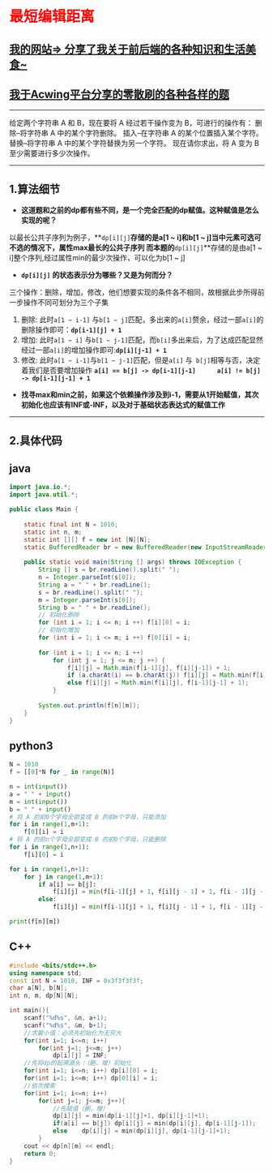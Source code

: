 # <font color='red'>最短编辑距离</font>

## [我的网站=> 分享了我关于前后端的各种知识和生活美食~](https://www.fanxy.cloud)

## [我于Acwing平台分享的零散刷的各种各样的题](https://www.acwing.com/blog/content/33005/) 

----------


给定两个字符串 A 和 B，现在要将 A 经过若干操作变为 B，可进行的操作有：
删除–将字符串 A 中的某个字符删除。
插入–在字符串 A 的某个位置插入某个字符。
替换–将字符串 A 中的某个字符替换为另一个字符。
现在请你求出，将 A 变为 B 至少需要进行多少次操作。

----------


## 1.算法细节


*   **这道题和之前的dp都有些不同，是一个完全匹配的dp赋值。这种赋值是怎么实现的呢？**

以最长公共子序列为例子，**`dp[i][j]`**存储的是a[1 ~ i]和b[1 ~ j]当中元素可选可不选的情况下，属性max最长的公共子序列
而本题的**`dp[i][j]`**存储的是由a[1 ~ i]整个序列,经过属性min的最少次操作，可以化为b[1 ~ j]

*   **`dp[i][j]`** **的状态表示分为哪些？又是为何而分？**

三个操作：删除，增加，修改，他们想要实现的条件各不相同，故根据此步所得前一步操作不同可划分为三个子集
1. 删除: 此时`a[1 ~ i-1]` 与`b[1 ~ j]`匹配，多出来的`a[i]`赘余，经过一部`a[i]`的删除操作即可：**`dp[i-1][j] + 1`**
2. 增加: 此时`a[1 ~ i]` 与`b[1 ~ j-1]`匹配，而`b[i]`多出来后，为了达成匹配显然经过一部`a[i]`的增加操作即可:**`dp[i][j-1] + 1`**
3. 修改: 此时`a[1 ~ i-1]`与`b[1 ~ j-1]`匹配，但是`a[i]` 与` b[j]`相等与否，决定着我们是否要增加操作
**`a[i] == b[j] -> dp[i-1][j-1]`**　　　**`a[i] != b[j] -> dp[i-1][j-1] + 1`**


*   **找寻max和min之前，如果这个依赖操作涉及到i-1，需要从1开始赋值，其次初始化也应该有INF或-INF，以及对于基础状态表达式的赋值工作**



----------



## 2.具体代码

## java
```java
import java.io.*;
import java.util.*;

public class Main {
    
    static final int N = 1010;
    static int n, m;
    static int [][] f = new int [N][N];
    static BufferedReader br = new BufferedReader(new InputStreamReader(System.in));
    
    public static void main(String [] args) throws IOException {
        String [] s = br.readLine().split(" ");
        n = Integer.parseInt(s[0]);
        String a = " " + br.readLine();
        s = br.readLine().split(" ");
        m = Integer.parseInt(s[0]);
        String b = " " + br.readLine();
        // 初始化删除
        for (int i = 1; i <= n; i ++) f[i][0] = i;
        // 初始化增加
        for (int i = 1; i <= m; i ++) f[0][i] = i;
        
        for (int i = 1; i <= n; i ++)
            for (int j = 1; j <= m; j ++) {
                f[i][j] = Math.min(f[i-1][j], f[i][j-1]) + 1;
                if (a.charAt(i) == b.charAt(j)) f[i][j] = Math.min(f[i][j], f[i-1][j-1]);
                else f[i][j] = Math.min(f[i][j], f[i-1][j-1] + 1);
            }
        
        System.out.println(f[n][m]);            
    }
}
```

## python3 
```python
N = 1010
f = [[0]*N for _ in range(N)]

n = int(input())
a = " " + input()
m = int(input())
b = " " + input()
# 将 A 的前0个字母全部变成 B 的前m个字母，只能添加
for i in range(1,m+1):
    f[0][i] = i
# 将 A 的前n个字母全部变成 B 的前0个字母，只能删除 
for i in range(1,n+1):
    f[i][0] = i

for i in range(1,n+1):
    for j in range(1,m+1):
        if a[i] == b[j]:
            f[i][j] = min(f[i-1][j] + 1, f[i][j - 1] + 1, f[i - 1][j - 1])
        else:
            f[i][j] = min(f[i-1][j] + 1, f[i][j - 1] + 1, f[i - 1][j - 1] + 1)

print(f[n][m])
```


## C++
```c++
#include <bits/stdc++.h>
using namespace std;
const int N = 1010, INF = 0x3f3f3f3f;
char a[N], b[N];
int n, m, dp[N][N];

int main(){
    scanf("%d%s", &n, a+1);
    scanf("%d%s", &m, b+1);
    //求最小值：必须先初始化为无穷大
    for(int i=1; i<=n; i++)
        for(int j=1; j<=m; j++)
            dp[i][j] = INF;
    //先将dp的起溯源头：（删，增）初始化
    for(int i=1; i<=n; i++) dp[i][0] = i;
    for(int i=1; i<=m; i++) dp[0][i] = i;
    //依次搜索
    for(int i=1; i<=n; i++)
        for(int j=1; j<=m; j++){
            //先赋值（删，增）
            dp[i][j] = min(dp[i-1][j]+1, dp[i][j-1]+1);
            if(a[i] == b[j]) dp[i][j] = min(dp[i][j], dp[i-1][j-1]);
            else    dp[i][j] = min(dp[i][j], dp[i-1][j-1]+1);
        }
    cout << dp[n][m] << endl;
    return 0;
}
```